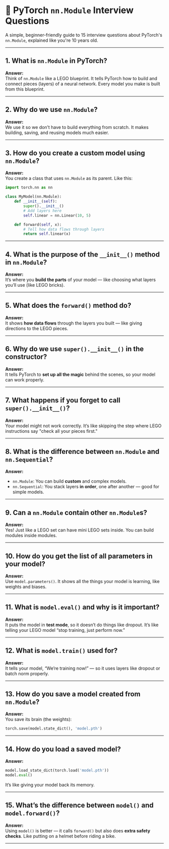# 🧠 PyTorch `nn.Module` Interview Questions

A simple, beginner-friendly guide to 15 interview questions about PyTorch's `nn.Module`, explained like you're 10 years old.

---

## 1. What is `nn.Module` in PyTorch?

**Answer:**  
Think of `nn.Module` like a LEGO blueprint. It tells PyTorch how to build and connect pieces (layers) of a neural network. Every model you make is built from this blueprint.

---

## 2. Why do we use `nn.Module`?

**Answer:**  
We use it so we don’t have to build everything from scratch. It makes building, saving, and reusing models much easier.

---

## 3. How do you create a custom model using `nn.Module`?

**Answer:**  
You create a class that uses `nn.Module` as its parent. Like this:

```python
import torch.nn as nn

class MyModel(nn.Module):
    def __init__(self):
        super().__init__()
        # Add layers here
        self.linear = nn.Linear(10, 5)

    def forward(self, x):
        # Tell how data flows through layers
        return self.linear(x)
```

---

## 4. What is the purpose of the `__init__()` method in `nn.Module`?

**Answer:**  
It’s where you **build the parts** of your model — like choosing what layers you’ll use (like LEGO bricks).

---

## 5. What does the `forward()` method do?

**Answer:**  
It shows **how data flows** through the layers you built — like giving directions to the LEGO pieces.

---

## 6. Why do we use `super().__init__()` in the constructor?

**Answer:**  
It tells PyTorch to **set up all the magic** behind the scenes, so your model can work properly.

---

## 7. What happens if you forget to call `super().__init__()`?

**Answer:**  
Your model might not work correctly. It’s like skipping the step where LEGO instructions say "check all your pieces first."

---

## 8. What is the difference between `nn.Module` and `nn.Sequential`?

**Answer:**  
- `nn.Module`: You can build **custom** and complex models.  
- `nn.Sequential`: You stack layers **in order**, one after another — good for simple models.

---

## 9. Can a `nn.Module` contain other `nn.Module`s?

**Answer:**  
Yes! Just like a LEGO set can have mini LEGO sets inside. You can build modules inside modules.

---

## 10. How do you get the list of all parameters in your model?

**Answer:**  
Use `model.parameters()`. It shows all the things your model is learning, like weights and biases.

---

## 11. What is `model.eval()` and why is it important?

**Answer:**  
It puts the model in **test mode**, so it doesn’t do things like dropout. It’s like telling your LEGO model “stop training, just perform now.”

---

## 12. What is `model.train()` used for?

**Answer:**  
It tells your model, “We’re training now!” — so it uses layers like dropout or batch norm properly.

---

## 13. How do you save a model created from `nn.Module`?

**Answer:**  
You save its brain (the weights):

```python
torch.save(model.state_dict(), 'model.pth')
```

---

## 14. How do you load a saved model?

**Answer:**

```python
model.load_state_dict(torch.load('model.pth'))
model.eval()
```

It’s like giving your model back its memory.

---

## 15. What’s the difference between `model()` and `model.forward()`?

**Answer:**  
Using `model()` is better — it calls `forward()` but also does **extra safety checks**. Like putting on a helmet before riding a bike.


---
